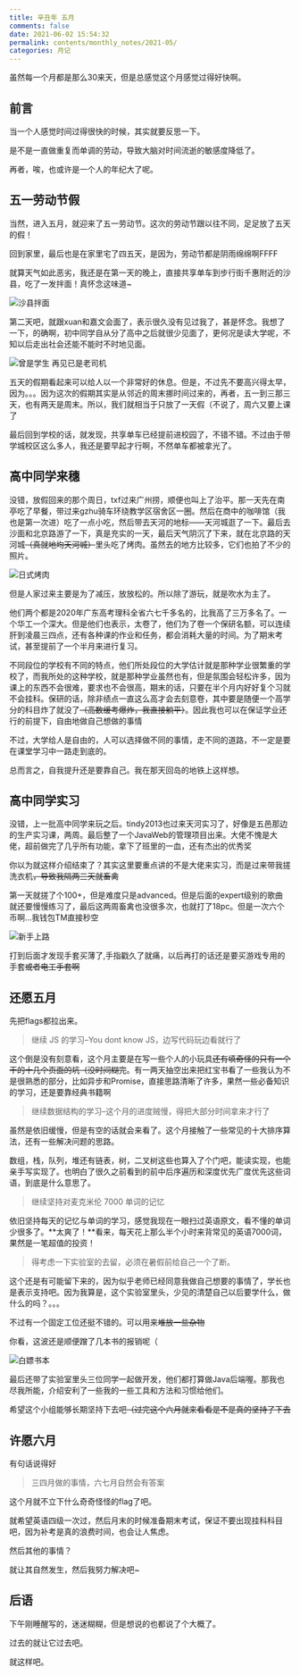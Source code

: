 ```yaml
---
title: 辛丑年 五月
comments: false
date: 2021-06-02 15:54:32
permalink: contents/monthly_notes/2021-05/
categories: 月记
---
```


虽然每一个月都是那么30来天，但是总感觉这个月感觉过得好快啊。

<!-- more -->

## 前言

当一个人感觉时间过得很快的时候，其实就要反思一下。

是不是一直做重复而单调的劳动，导致大脑对时间流逝的敏感度降低了。

再者，唉，也或许是一个人的年纪大了呢。

## 五一劳动节假

当然，进入五月，就迎来了五一劳动节。这次的劳动节跟以往不同，足足放了五天的假！

回到家里，最后也是在家里宅了四五天，是因为，劳动节都是阴雨绵绵啊FFFF

就算天气如此恶劣，我还是在第一天的晚上，直接共享单车到步行街千惠附近的沙县，吃了一发拌面！真怀念这味道~

![沙县拌面](./20210501_221332.jpg)

第二天吧，就跟xuan和嘉文会面了，表示很久没有见过我了，甚是怀念。我想了一下，的确啊，初中同学自从分了高中之后就很少见面了，更何况是读大学呢，不知以后走出社会还能不能时不时地见面。

![曾是学生 再见已是老司机](./20210602_144711.jpg)

五天的假期看起来可以给人以一个非常好的休息。但是，不过先不要高兴得太早，因为。。。因为这次的假期其实是从邻近的周末挪时间过来的，再者，五一到三那三天，也有两天是周末。所以，我们就相当于只放了一天假（不说了，周六又要上课了

最后回到学校的话，就发现，共享单车已经提前进校园了，不错不错。不过由于带学城校区这么多人，我还是要早起才行啊，不然单车都被拿光了。

## 高中同学来穗

没错，放假回来的那个周日，txf过来广州捞，顺便也叫上了治平。那一天先在南亭吃了早餐，带过来gzhu骑车环绕教学区宿舍区一圈。然后在商中的咖啡馆（我也是第一次进）吃了一点小吃，然后带去天河的地标——天河城逛了一下。最后去沙面和北京路游了一下，真是充实的一天，最后天气阴沉了下来，就在北京路的天河城~~（真就地均天河城）~~里头吃了烤肉。虽然去的地方比较多，它们也拍了不少的照片。

![日式烤肉](./20210509_174018.jpg)

但是人家过来主要是为了减压，放放松的。所以除了游玩，就是吹水为主了。

他们两个都是2020年广东高考理科全省六七千多名的，比我高了三万多名了。一个华工一个深大。但是他们也表示，太卷了，他们为了卷一个保研名额，可以连续肝到凌晨三四点，还有各种课的作业和任务，都会消耗大量的时间。为了期末考试，甚至提前了一个半月来进行复习。

不同段位的学校有不同的特点，他们所处段位的大学估计就是那种学业很繁重的学校了，而我所处的这种学校，就是那种学业虽然也有，但是氛围会轻松许多，因为课上的东西不会很难，要求也不会很高，期末的话，只要在半个月内好好复个习就不会挂科。保研的话，除非绩点一直这么高才会去刻意卷，其中要是随便一个高学分的科目炸了就没了~~（高数缓考爆炸，我直接躺平）~~。因此我也可以在保证学业还行的前提下，自由地做自己想做的事情

不过，大学给人是自由的，人可以选择做不同的事情，走不同的道路，不一定是要在课堂学习中一路走到底的。

总而言之，自我提升还是要靠自己。我在那天回岛的地铁上这样想。

## 高中同学实习

没错，上一批高中同学来玩之后。tindy2013也过来天河实习了，好像是五邑那边的生产实习课，两周。最后整了一个JavaWeb的管理项目出来。大佬不愧是大佬，超前做完了几乎所有功能，拿下了班里的一血，还有杰出的优秀奖

你以为就这样介绍结束了？其实这里要重点讲的不是大佬来实习，而是过来带我搓洗衣机~~，导致我隔两三天就畜禽~~

第一天就搓了个100+，但是难度只是advanced。但是后面的expert级别的歌曲就还要慢慢练习了，最后这两周畜禽也没很多次，也就打了18pc。但是一次六个币啊...我钱包TM直接秒空

![新手上路](./20210513_205742.jpg)

打到后面才发现手套买薄了,手指戳久了就痛，以后再打的话还是要买游戏专用的手套~~或者电工手套啊~~

## 还愿五月

先把flags都拉出来。

> 继续 JS 的学习–You dont know JS，边写代码玩边看就行了

这个倒是没有刻意看，这个月主要是在写一些个人的小玩具~~还有填奇怪的只有一个干的十几个页面的坑（没时间糊完~~。有一两天抽空出来把红宝书看了一些我认为不是很熟悉的部分，比如异步和Promise，直接思路清晰了许多，果然一些必备知识的学习，还是要靠经典书籍啊

> 继续数据结构的学习–这个月的进度贼慢，得把大部分时间拿来才行了

虽然是依旧缓慢，但是有空的话就会来看了。这个月接触了一些常见的十大排序算法，还有一些解决问题的思路。

数组，栈，队列，堆还有链表，树，二叉树这些也算入了个门吧，能读实现，也能亲手写实现了。也明白了很久之前看到的前中后序遍历和深度优先广度优先这些词语，到底是什么意思了。
> 继续坚持对麦克米伦 7000 单词的记忆

依旧坚持每天的记忆与单词的学习，感觉我现在一眼扫过英语原文，看不懂的单词少很多了。**太爽了！**看来，每天花上那么半个小时来背常见的英语7000词，果然是一笔超值的投资！
> 得考虑一下实验室的去留，必须在暑假前给自己一个了断。

这个还是有可能留下来的，因为似乎老师已经同意我做自己想要的事情了，学长也是表示支持吧。因为我算是，这个实验室里头，少见的清楚自己以后要学什么，做什么的吗？。。。

不过有一个固定工位还挺不错的。可以用来~~堆放一些杂物~~

你看，这波还是顺便蹭了几本书的报销呢（

![白嫖书本](./books.png)

最后还带了实验室里头三位同学一起做开发，他们都打算做Java后端喔。那我也尽我所能，介绍安利了一些我的一些工具和方法和习惯给他们。

希望这个小组能够长期坚持下去吧~~（过完这个六月就来看看是不是真的坚持了下去~~

## 许愿六月

有句话说得好

> 三四月做的事情，六七月自然会有答案

这个月就不立下什么奇奇怪怪的flag了吧。

就希望英语四级一次过，然后月末的时候准备期末考试，保证不要出现挂科科目吧，因为补考是真的浪费时间，也会让人焦虑。

然后其他的事情？

就让其自然发生，然后我努力解决吧~

## 后语

下午刚睡醒写的，迷迷糊糊，但是想说的也都说了个大概了。

过去的就让它过去吧。

就这样吧。

